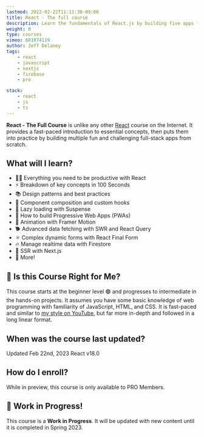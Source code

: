 ```yaml
---
lastmod: 2022-02-22T11:11:30-09:00
title: React - The full course
description: Learn the fundamentals of React.js by building five apps from scratch.
weight: 0
type: courses
vimeo: 681074119
author: Jeff Delaney
tags: 
    - react
    - javascript
    - nextjs
    - firebase
    - pro

stack: 
    - react
    - js
    - ts
---
```


**React - The Full Course** is unlike any other [React](https://reactjs.org/) course on the Internet. It provides a fast-paced introduction to essential concepts, then puts them into practice by building multiple fun and challenging full-stack apps from scratch. 

## What will I learn?

- 👨‍🎤 Everything you need to be productive with React
- ⚡ Breakdown of key concepts in 100 Seconds
- 📚 Design patterns and best practices
- 🎣 Component composition and custom hooks
- 🚀 Lazy loading with Suspense
- 📱 How to build Progressive Web Apps (PWAs)
- 🎨 Animation with Framer Motion
- 🐕 Advanced data fetching with SWR and React Query
- ⚛️ Complex dynamic forms with React Final Form
- 🔥 Manage realtime data with Firestore
- 📰 SSR with Next.js
- 🍰 More!


<!-- ## 🦄 What will I build?

You will build 5 different react apps from scratch.

1. **SuperCounter** A super counter to get the hang of the basics. 
1. **Memoratic** An installable Progressive Web App (PWA) game. 
1. **ForeverNote** Perform CRUD operations to store notes in a database with Firebase and React Router.
1. **UnWeather** A weather app that implements SSR with Next.js and React Query. 
1. **GeoForm** A multi-step geocoded form with animation via Framer Motion and  realtime data with Firebase.
1. **Whack-A-Foo** A game where you click as many boxes as you can in a given time period. -->




## 🤔 Is this Course Right for Me?

This course starts at the beginner level 🟢 and progresses to intermediate in the hands-on projects. It assumes you have some basic knowledge of web programming with familiarity of JavaScript, HTML, and CSS. It is fast-paced and similar to [my style on YouTube](https://www.youtube.com/channel/UCsBjURrPoezykLs9EqgamOA?), but far more in-depth and followed in a long linear format.


## When was the course last updated?

<span class="tag tag-sm tag-pro">Updated Feb 22nd, 2023</span> <span class="tag tag-sm tag-next">React v18.0</span>

## How do I enroll?

While in preview, this course is only available to PRO Members. 

## 🚨 Work in Progress!

This course is a **Work in Progress**. It will be updated with new content until it is completed in Spring 2023.
